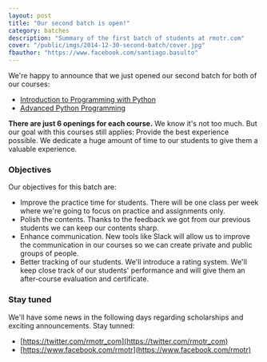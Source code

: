 ```yaml
---
layout: post
title: "Our second batch is open!"
category: batches
description: "Summary of the first batch of students at rmotr.com"
cover: "/public/imgs/2014-12-30-second-batch/cover.jpg"
fbauthor: "https://www.facebook.com/santiago.basulto"
---
```


We're happy to announce that we just opened our second batch for both of our courses:

* [Introduction to Programming with Python](https://www.eventbrite.com/e/introduction-to-programming-with-python-tickets-15062686902)
* [Advanced Python Programming](https://www.eventbrite.com/e/advanced-python-programming-course-tickets-15084732842)

**There are just 6 openings for each course.** We know it's not too much. But our goal with this courses still applies: Provide the best experience possible. We dedicate a huge amount of time to our students to give them a valuable experience.

### Objectives

Our objectives for this batch are:

* Improve the practice time for students. There will be one class per week where we're going to focus on practice and assignments only.
* Polish the contents. Thanks to the feedback we got from our previous students we can keep our contents sharp.
* Enhance communication. New tools like Slack will allow us to improve the communication in our courses so we can create private and public groups of people.
* Better tracking of our students. We'll introduce a rating system. We'll keep close track of our students' performance and will give them an after-course evaluation and certificate.

### Stay tuned

We'll have some news in the following days regarding scholarships and exciting announcements. Stay tunned:

* [https://twitter.com/rmotr_com](https://twitter.com/rmotr_com)
* [https://www.facebook.com/rmotr](https://www.facebook.com/rmotr)
